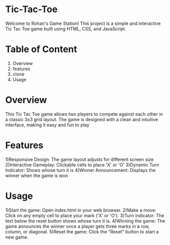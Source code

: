 # Tic-Tac-Toe
Welcome to Rohan's Game Station! This project is a simple and interactive Tic Tac Toe game built using HTML, CSS, and JavaScript.

# Table of Content
1) Overview
2) features
3) clone
4) Usage

# Overview
This Tic Tac Toe game allows two players to compete against each other in a classic 3x3 grid layout. The game is designed with a clean and intuitive interface, making it easy and fun to play

# Features
1)Responsive Design: The game layout adjusts for different screen size
2)Interactive Gameplay: Clickable cells to place 'X' or 'O'
3)Dynamic Turn Indicator: Shows whose turn it is
4)Winner Announcement: Displays the winner when the game is won

# Usage
1)Start the game: Open index.html in your web browser.
2)Make a move: Click on any empty cell to place your mark ('X' or 'O').
3)Turn indicator: The text below the reset button shows whose turn it is.
4)Winning the game: The game announces the winner once a player gets three marks in a row, column, or diagonal.
5)Reset the game: Click the "Reset" button to start a new game.

